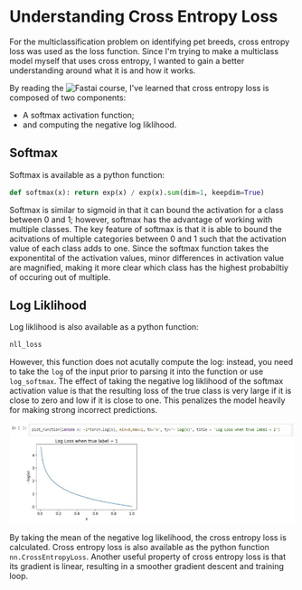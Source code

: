 # Understanding Cross Entropy Loss

For the multiclassification problem on identifying pet breeds, cross entropy loss was used as the loss function. Since I'm trying to make a multiclass model myself that uses cross entropy, I wanted to gain a better understanding around what it is and how it works.

By reading the ![Fastai course](https://github.com/lovellbrian/fastbook/blob/master/05_pet_breeds.ipynb), I've learned that cross entropy loss is composed of two components:
- A softmax activation function;
- and computing the negative log liklihood.

## Softmax
Softmax is available as a python function:
```python
def softmax(x): return exp(x) / exp(x).sum(dim=1, keepdim=True)
```
Softmax is similar to sigmoid in that it can bound the activation for a class between 0 and 1; however, softmax has the advantage of working with multiple classes. The key feature of softmax is that it is able to bound the acitvations of multiple categories between 0 and 1 such that the activation value of each class adds to one. Since the softmax function takes the exponentital of the activation values, minor differences in activation value are magnified, making it more clear which class has the highest probabiltiy of occuring out of multiple.

## Log Liklihood
Log liklihood is also available as a python function:
```python
nll_loss
```
However, this function does not acutally compute the log: instead, you need to take the ```log``` of the input prior to parsing it into the function or use ```log_softmax```. The effect of taking the negative log liklihood of the softmax activation value is that the resulting loss of the true class is very large if it is close to zero and low if it is close to one. This penalizes the model heavily for making strong incorrect predictions.

![](\Capture9.JPG)

By taking the mean of the negative log likelihood, the cross entropy loss is calculated. Cross entropy loss is also available as the python function ```nn.CrossEntropyLoss```. Another useful property of cross entropy loss is that its gradient is linear, resulting in a smoother gradient descent and training loop.
